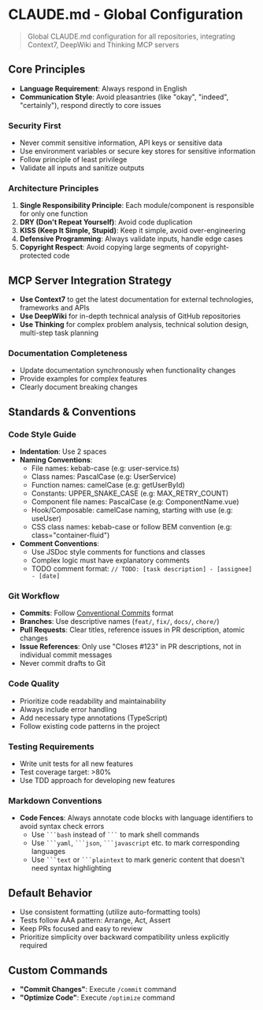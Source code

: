 # CLAUDE.md - Global Configuration

> Global CLAUDE.md configuration for all repositories, integrating Context7, DeepWiki and Thinking MCP servers

## Core Principles

- **Language Requirement**: Always respond in English
- **Communication Style**: Avoid pleasantries (like "okay", "indeed", "certainly"), respond directly to core issues

### Security First

- Never commit sensitive information, API keys or sensitive data
- Use environment variables or secure key stores for sensitive information
- Follow principle of least privilege
- Validate all inputs and sanitize outputs

### Architecture Principles

1. **Single Responsibility Principle**: Each module/component is responsible for only one function
2. **DRY (Don't Repeat Yourself)**: Avoid code duplication
3. **KISS (Keep It Simple, Stupid)**: Keep it simple, avoid over-engineering
4. **Defensive Programming**: Always validate inputs, handle edge cases
5. **Copyright Respect**: Avoid copying large segments of copyright-protected code

## MCP Server Integration Strategy

- **Use Context7** to get the latest documentation for external technologies, frameworks and APIs
- **Use DeepWiki** for in-depth technical analysis of GitHub repositories
- **Use Thinking** for complex problem analysis, technical solution design, multi-step task planning

### Documentation Completeness

- Update documentation synchronously when functionality changes
- Provide examples for complex features
- Clearly document breaking changes

## Standards & Conventions

### Code Style Guide

- **Indentation**: Use 2 spaces
- **Naming Conventions**:
  - File names: kebab-case (e.g: user-service.ts)
  - Class names: PascalCase (e.g: UserService)
  - Function names: camelCase (e.g: getUserById)
  - Constants: UPPER_SNAKE_CASE (e.g: MAX_RETRY_COUNT)
  - Component file names: PascalCase (e.g: ComponentName.vue)
  - Hook/Composable: camelCase naming, starting with use (e.g: useUser)
  - CSS class names: kebab-case or follow BEM convention (e.g: class="container-fluid")
- **Comment Conventions**:
  - Use JSDoc style comments for functions and classes
  - Complex logic must have explanatory comments
  - TODO comment format: `// TODO: [task description] - [assignee] - [date]`

### Git Workflow

- **Commits**: Follow [Conventional Commits](https://www.conventionalcommits.org/) format
- **Branches**: Use descriptive names (`feat/`, `fix/`, `docs/`, `chore/`)
- **Pull Requests**: Clear titles, reference issues in PR description, atomic changes
- **Issue References**: Only use "Closes #123" in PR descriptions, not in individual commit messages
- Never commit drafts to Git

### Code Quality

- Prioritize code readability and maintainability
- Always include error handling
- Add necessary type annotations (TypeScript)
- Follow existing code patterns in the project

### Testing Requirements

- Write unit tests for all new features
- Test coverage target: >80%
- Use TDD approach for developing new features

### Markdown Conventions

- **Code Fences**: Always annotate code blocks with language identifiers to avoid syntax check errors
  - Use ` ```bash ` instead of ` ``` ` to mark shell commands
  - Use ` ```yaml `, ` ```json `, ` ```javascript ` etc. to mark corresponding languages
  - Use ` ```text ` or ` ```plaintext ` to mark generic content that doesn't need syntax highlighting

## Default Behavior

- Use consistent formatting (utilize auto-formatting tools)
- Tests follow AAA pattern: Arrange, Act, Assert
- Keep PRs focused and easy to review
- Prioritize simplicity over backward compatibility unless explicitly required

## Custom Commands

- **"Commit Changes"**: Execute `/commit` command
- **"Optimize Code"**: Execute `/optimize` command
